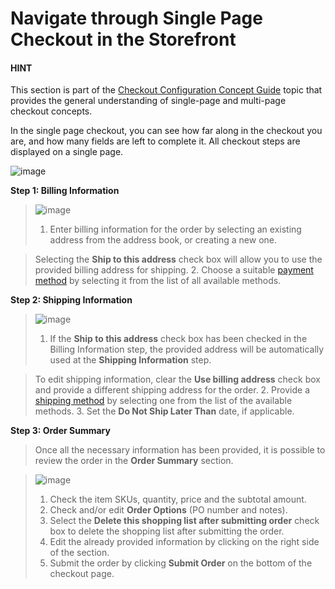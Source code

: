 <a id="frontstore-guide-orders-checkout-single-page-checkout"></a>

# Navigate through Single Page Checkout in the Storefront

#### HINT
This section is part of the [Checkout Configuration Concept Guide](../../concept-guides/checkout/index.md#checkout-management-concept-guide) topic that provides the general understanding of single-page and multi-page checkout concepts.

In the single page checkout, you can see how far along in the checkout you are, and how many fields are left to complete it. All checkout steps are displayed on a single page.

![image](user/img/system/workflows/single_page_checkout/SinglePageCheckout.png)

**Step 1: Billing Information**

> ![image](user/img/storefront/orders/SPCBillingInfo.png)
> 1. Enter billing information for the order by selecting an existing address from the address book, or creating a new one.

>    Selecting the **Ship to this address** check box will allow you to use the provided billing address for shipping.
> 2. Choose a suitable [payment method](../../concept-guides/payment-configuration/index.md#user-guide-payment) by selecting it from the list of all available methods.

**Step 2: Shipping Information**

> ![image](user/img/storefront/orders/SPCShippingInfo.png)
> 1. If the **Ship to this address** check box has been checked in the Billing Information step, the provided address will be automatically used at the **Shipping Information** step.

>    To edit shipping information, clear the **Use billing address** check box and provide a different shipping address for the order.
> 2. Provide a [shipping method](../../concept-guides/shipping-configuration/index.md#user-guide-shipping) by selecting one from the list of the available methods.
> 3. Set the **Do Not Ship Later Than** date, if applicable.

**Step 3: Order Summary**

> Once all the necessary information has been provided, it is possible to review the order in the **Order Summary** section.

> ![image](user/img/storefront/orders/SPCOrderSummary.png)
> 1. Check the item SKUs, quantity, price and the subtotal amount.
> 2. Check and/or edit **Order Options** (PO number and notes).
> 3. Select the **Delete this shopping list after submitting order** check box to delete the shopping list after submitting the order.
> 4. Edit the already provided information by clicking <i class="fas fa-pencil-alt" aria-hidden="true"></i> on the right side of the section.
> 5. Submit the order by clicking **Submit Order** on the bottom of the checkout page.
<!-- fa-bars = fa-navicon -->
<!-- Ic Tiles is used as Set As Default in saved views, and as tiles in display layout options -->
<!-- IcPencil refers to Rename in Commerce and Inline Editing in CRM -->
<!-- Check mark in the square. -->
<!-- SortDesc is also used as drop-down arrow -->
